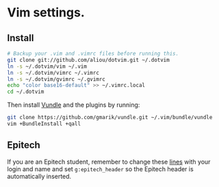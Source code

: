 # Vim settings.

## Install

```sh
# Backup your .vim and .vimrc files before running this.
git clone git://github.com/aliou/dotvim.git ~/.dotvim
ln -s ~/.dotvim/vim ~/.vim
ln -s ~/.dotvim/vimrc ~/.vimrc
ln -s ~/.dotvim/gvimrc ~/.gvimrc
echo "color base16-default" >> ~/.vimrc.local
cd ~/.dotvim
```

Then install [Vundle][l2] and the plugins by running:

```sh
git clone https://github.com/gmarik/vundle.git ~/.vim/bundle/vundle
vim +BundleInstall +qall
```

## Epitech

If you are an Epitech student, remember to change these [lines][l1] with your login
and name and set `g:epitech_header` so the Epitech header is automatically
inserted.

[l1]: https://github.com/aliou/dotvim/blob/master/vim/plugin/epitech.vim#L17-18
[l2]: https://github.com/gmarik/vundle

